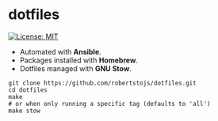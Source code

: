 # dotfiles
[![License: MIT](https://img.shields.io/badge/License-MIT-blue.svg)](https://opensource.org/licenses/MIT)

* Automated with **Ansible**.
* Packages installed with **Homebrew**.
* Dotfiles managed with **GNU Stow**.

```shell
git clone https://github.com/robertstojs/dotfiles.git
cd dotfiles
make
# or when only running a specific tag (defaults to 'all')
make stow
```
